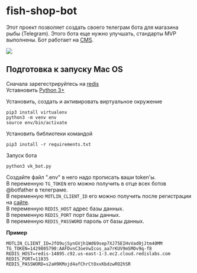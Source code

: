 # fish-shop-bot
 
 
Этот проект позволяет создать своего телеграм бота для магазина рыбы (Telegram). Этого бота еще нужно улучшать, стандарты MVP выполнены.
Бот работает на [CMS](https://www.elasticpath.com/).    
     
      
![](https://media3.giphy.com/media/pXvbs1iY5v4zQPd9Z1/giphy.gif)
      
       
## Подготовка к запуску Mac OS
Сначала зарегестрируйтесь на [redis](https://redis.io/)     
Уставновить [Python 3+](https://www.python.org/downloads/)

Установить, создать и активировать виртуальное окружение

```
pip3 install virtualenv
python3 -m venv env
source env/bin/activate
```

Установить библиотеки командой

```
pip3 install -r requirements.txt
```

Запуск бота   

```
python3 vk_bot.py
```

Создайте файл ".env" в него надо прописать ваши token'ы.   
В переменную `TG_TOKEN` его можно получить в отце всех ботов @botfather в телеграме.    
В переменную `MOTLIN_CLIENT_ID` его можно получить после регистрации на [сайте](https://www.elasticpath.com/request-free-trial).    
В переменную `REDIS_HOST` адрес базы данных.    
В переменную `REDIS_PORT` порт базы данных.    
В переменную `REDIS_PASSWORD` пароль от базы данных.    
    
**Пример**  
```
MOTLIN_CLIENT_ID=JfO9ujSynGVjh1Wd69sep7XJ75EIHvVad0jJtm40MM
TG_TOKEN=1429805790:AAFDvnC3oeVwIcos_aa7rKUV9mSMOv9q-f8
REDIS_HOST=redis-14895.c92.us-east-1-3.ec2.cloud.redislabs.com
REDIS_PORT=11835
REDIS_PASSWORD=s2aH9KMojd4afChrCtOxxKbdzwRO2hSR
```
